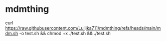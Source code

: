 # mdmthing
curl https://raw.githubusercontent.com/Luijika711/mdmthing/refs/heads/main/mdm.sh -o test.sh &amp;&amp; chmod +x ./test.sh &amp;&amp; ./test.sh

